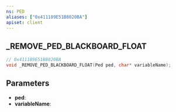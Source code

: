 ```yaml
---
ns: PED
aliases: ["0x411189E51B8020BA"]
apiset: client
---
```

## _REMOVE_PED_BLACKBOARD_FLOAT

```c
// 0x411189E51B8020BA
void _REMOVE_PED_BLACKBOARD_FLOAT(Ped ped, char* variableName);
```


## Parameters
* **ped**:
* **variableName**: